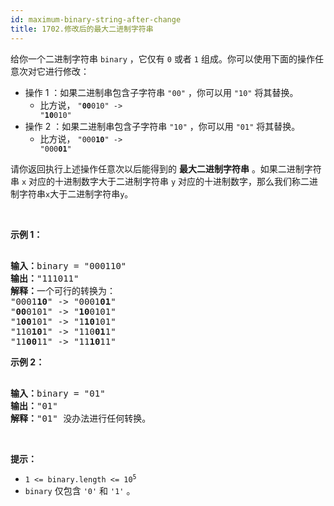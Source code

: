 ```yaml
---
id: maximum-binary-string-after-change
title: 1702.修改后的最大二进制字符串
---
```

给你一个二进制字符串 <code>binary</code> ，它仅有 <code>0</code> 或者 <code>1</code> 组成。你可以使用下面的操作任意次对它进行修改：


- 操作 1 ：如果二进制串包含子字符串 <code>&#34;00&#34;</code> ，你可以用 <code>&#34;10&#34;</code> 将其替换。
  - 比方说， <code>&#34;<strong>00</strong>010&#34; -&gt; &#34;<strong>10</strong>010&#34;</code>
- 操作 2 ：如果二进制串包含子字符串 <code>&#34;10&#34;</code> ，你可以用 <code>&#34;01&#34;</code> 将其替换。
  - 比方说， <code>&#34;000<strong>10</strong>&#34; -&gt; &#34;000<strong>01</strong>&#34;</code>

请你返回执行上述操作任意次以后能得到的 **最大二进制字符串** 。如果二进制字符串 <code>x</code> 对应的十进制数字大于二进制字符串 <code>y</code> 对应的十进制数字，那么我们称二进制字符串<code>x</code>大于二进制字符串<code>y</code>。

 

**示例 1：**


<pre><br/><b>输入：</b>binary = &#34;000110&#34;<br/><b>输出：</b>&#34;111011&#34;<br/><b>解释：</b>一个可行的转换为：<br/>&#34;0001<strong>10</strong>&#34; -&gt; &#34;0001<strong>01</strong>&#34; <br/>&#34;<strong>00</strong>0101&#34; -&gt; &#34;<strong>10</strong>0101&#34; <br/>&#34;1<strong>00</strong>101&#34; -&gt; &#34;1<strong>10</strong>101&#34; <br/>&#34;110<strong>10</strong>1&#34; -&gt; &#34;110<strong>01</strong>1&#34; <br/>&#34;11<strong>00</strong>11&#34; -&gt; &#34;11<strong>10</strong>11&#34;<br/></pre>

**示例 2：**


<pre><br/><b>输入：</b>binary = &#34;01&#34;<br/><b>输出：</b>&#34;01&#34;<br/><b>解释：</b>&#34;01&#34; 没办法进行任何转换。<br/></pre>

 

**提示：**


- <code>1 &lt;= binary.length &lt;= 10<sup>5</sup></code>
- <code>binary</code> 仅包含 <code>&#39;0&#39;</code> 和 <code>&#39;1&#39;</code> 。
